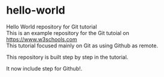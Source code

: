 # hello-world
Hello World repository for Git tutorial  
This is an example repository for the Git tutoial on https://www.w3schools.com  
This tutorial focused mainly on Git as using Github as remote.

This repository is built step by step in the tutorial.

It now include step for Github!.
